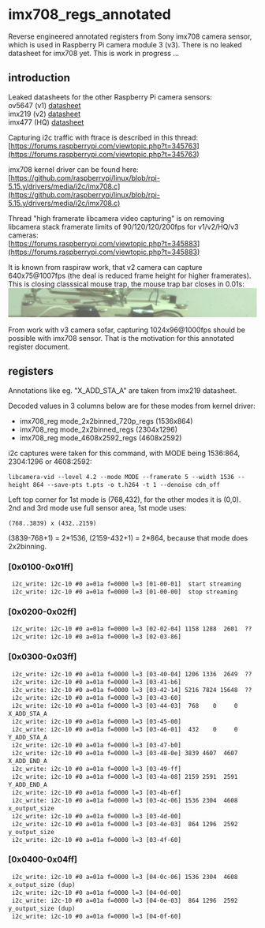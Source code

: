 # imx708_regs_annotated
Reverse engineered annotated registers from Sony imx708 camera sensor, which is used in Raspberry Pi camera module 3 (v3). There is no leaked datasheet for imx708 yet. This is work in progress ...

## introduction

Leaked datasheets for the other Raspberry Pi camera sensors:  
ov5647 (v1) [datasheet](https://cdn.sparkfun.com/datasheets/Dev/RaspberryPi/ov5647_full.pdf)  
imx219 (v2) [datasheet](https://github.com/rellimmot/Sony-IMX219-Raspberry-Pi-V2-CMOS/blob/bb4a45eaad8b433c2f29aaa9c06592b4efd7552f/RASPBERRY%20PI%20CAMERA%20V2%20DATASHEET%20IMX219PQH5_7.0.0_Datasheet_XXX.PDF)  
imx477 (HQ) [datasheet](https://www.uctronics.com/download/Image_Sensor/IMX477-DS.pdf)  

Capturing i2c traffic with ftrace is described in this thread:  
[https://forums.raspberrypi.com/viewtopic.php?t=345763](https://forums.raspberrypi.com/viewtopic.php?t=345763)  

imx708 kernel driver can be found here:  
[https://github.com/raspberrypi/linux/blob/rpi-5.15.y/drivers/media/i2c/imx708.c](https://github.com/raspberrypi/linux/blob/rpi-5.15.y/drivers/media/i2c/imx708.c)  

Thread "high framerate libcamera video capturing" is on removing libcamera stack framerate limits of 90/120/120/200fps for v1/v2/HQ/v3 cameras:  
[https://forums.raspberrypi.com/viewtopic.php?t=345883](https://forums.raspberrypi.com/viewtopic.php?t=345883)  

It is known from raspiraw work, that v2 camera can capture 640x75@1007fps (the deal is reduced frame height for higher framerates). This is closing classsical mouse trap, the mouse trap bar closes in 0.01s:  
![closing classical mouse trap at 1007fps](mt.1000fps.75.gif)

From work with v3 camera sofar, capturing 1024x96@1000fps should be possible with imx708 sensor. That is the motivation for this annotated register document.  

## registers

Annotations like eg. "X_ADD_STA_A" are taken from imx219 datasheet.  

Decoded values in 3 columns below are for these modes from kernel driver:  
- imx708_reg mode_2x2binned_720p_regs (1536x864)  
- imx708_reg mode_2x2binned_regs (2304x1296)  
- imx708_reg mode_4608x2592_regs (4608x2592)  

i2c captures were taken for this command, with MODE being 1536:864, 2304:1296 or 4608:2592:  
```
libcamera-vid --level 4.2 --mode MODE --framerate 5 --width 1536 --height 864 --save-pts t.pts -o t.h264 -t 1 --denoise cdn_off
```

Left top corner for 1st mode is (768,432), for the other modes it is (0,0).  
2nd and 3rd mode use full sensor area, 1st mode uses:  
```
(768..3839) x (432..2159)
```
(3839-768+1) = 2\*1536, (2159-432+1) = 2\*864, because that mode does 2x2binning.  


### [0x0100-0x01ff]  
```
 i2c_write: i2c-10 #0 a=01a f=0000 l=3 [01-00-01]  start streaming
 i2c_write: i2c-10 #0 a=01a f=0000 l=3 [01-00-00]  stop streaming
```


### [0x0200-0x02ff]  
```
 i2c_write: i2c-10 #0 a=01a f=0000 l=3 [02-02-04] 1158 1288  2601  ??
 i2c_write: i2c-10 #0 a=01a f=0000 l=3 [02-03-86]
```

### [0x0300-0x03ff]  
```
 i2c_write: i2c-10 #0 a=01a f=0000 l=3 [03-40-04] 1206 1336  2649  ??
 i2c_write: i2c-10 #0 a=01a f=0000 l=3 [03-41-b6]
 i2c_write: i2c-10 #0 a=01a f=0000 l=3 [03-42-14] 5216 7824 15648  ??
 i2c_write: i2c-10 #0 a=01a f=0000 l=3 [03-43-60]
 i2c_write: i2c-10 #0 a=01a f=0000 l=3 [03-44-03]  768    0     0  X_ADD_STA_A
 i2c_write: i2c-10 #0 a=01a f=0000 l=3 [03-45-00]
 i2c_write: i2c-10 #0 a=01a f=0000 l=3 [03-46-01]  432    0     0  Y_ADD_STA_A
 i2c_write: i2c-10 #0 a=01a f=0000 l=3 [03-47-b0]
 i2c_write: i2c-10 #0 a=01a f=0000 l=3 [03-48-0e] 3839 4607  4607  X_ADD_END_A
 i2c_write: i2c-10 #0 a=01a f=0000 l=3 [03-49-ff]
 i2c_write: i2c-10 #0 a=01a f=0000 l=3 [03-4a-08] 2159 2591  2591  Y_ADD_END_A
 i2c_write: i2c-10 #0 a=01a f=0000 l=3 [03-4b-6f]
 i2c_write: i2c-10 #0 a=01a f=0000 l=3 [03-4c-06] 1536 2304  4608  x_output_size
 i2c_write: i2c-10 #0 a=01a f=0000 l=3 [03-4d-00]
 i2c_write: i2c-10 #0 a=01a f=0000 l=3 [03-4e-03]  864 1296  2592  y_output_size
 i2c_write: i2c-10 #0 a=01a f=0000 l=3 [03-4f-60]
```

### [0x0400-0x04ff]  
```
 i2c_write: i2c-10 #0 a=01a f=0000 l=3 [04-0c-06] 1536 2304  4608  x_output_size (dup)
 i2c_write: i2c-10 #0 a=01a f=0000 l=3 [04-0d-00]
 i2c_write: i2c-10 #0 a=01a f=0000 l=3 [04-0e-03]  864 1296  2592  y_output_size (dup)
 i2c_write: i2c-10 #0 a=01a f=0000 l=3 [04-0f-60]
```
